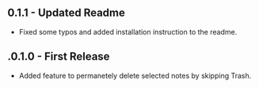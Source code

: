 ## 0.1.1 - Updated Readme
* Fixed some typos and added installation instruction to the readme.

## .0.1.0 - First Release
* Added feature to permanetely delete selected notes by skipping Trash.
